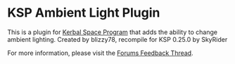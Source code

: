 KSP Ambient Light Plugin
========================

This is a plugin for [Kerbal Space Program] that adds the ability to change ambient lighting.
Created by blizzy78, recompile for KSP 0.25.0 by SkyRider

For more information, please visit the [Forums Feedback Thread].

[Kerbal Space Program]: http://www.kerbalspaceprogram.com
[Forums Feedback Thread]: http://forum.kerbalspaceprogram.com/threads/71536
